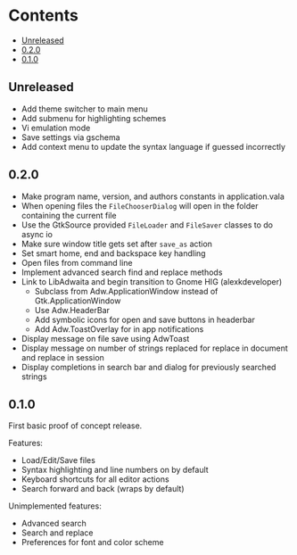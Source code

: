 Contents
========
- [Unreleased](#unreleased)
- [0.2.0](#0.2.0)
- [0.1.0](#0.1.0)

## Unreleased
* Add theme switcher to main menu
* Add submenu for highlighting schemes
* Vi emulation mode
* Save settings via gschema
* Add context menu to update the syntax language if guessed incorrectly

## 0.2.0
* Make program name, version, and authors constants in application.vala
* When opening files the `FileChooserDialog` will open in the folder containing
  the current file
* Use the GtkSource provided `FileLoader` and `FileSaver` classes to do async io
* Make sure window title gets set after `save_as` action
* Set smart home, end and backspace key handling
* Open files from command line
* Implement advanced search find and replace methods
* Link to LibAdwaita and begin transition to Gnome HIG (alexkdeveloper)
  * Subclass from Adw.ApplicationWindow instead of Gtk.ApplicationWindow
  * Use Adw.HeaderBar
  * Add symbolic icons for open and save buttons in headerbar
  * Add Adw.ToastOverlay for in app notifications
* Display message on file save using AdwToast
* Display message on number of strings replaced for replace in document and
  replace in session
* Display completions in search bar and dialog for previously searched strings

## 0.1.0
First basic proof of concept release.

Features:
* Load/Edit/Save files
* Syntax highlighting and line numbers on by default
* Keyboard shortcuts for all editor actions
* Search forward and back (wraps by default)

Unimplemented features:
* Advanced search
* Search and replace
* Preferences for font and color scheme

